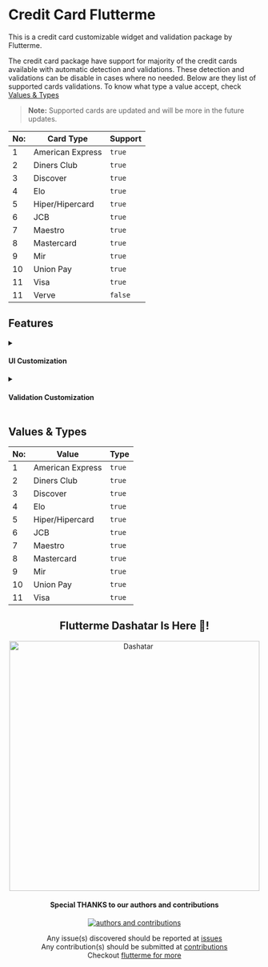 <!--
This README describes the package. If you publish this package to pub.dev,
this README's contents appear on the landing page for your package.

For information about how to write a good package README, see the guide for
[writing package pages](https://dart.dev/guides/libraries/writing-package-pages).

For general information about developing packages, see the Dart guide for
[creating packages](https://dart.dev/guides/libraries/create-library-packages)
and the Flutter guide for
[developing packages and plugins](https://flutter.dev/developing-packages).
-->

<!-- TODO: Put a short description of the package here that helps potential users
know whether this package might be useful for them.

## Features

TODO: List what your package can do. Maybe include images, gifs, or videos.

## Getting started

TODO: List prerequisites and provide or point to information on how to
start using the package.

## Usage

TODO: Include short and useful examples for package users. Add longer examples
to `/example` folder.

```dart
const like = 'sample';
``` -->

# Credit Card Flutterme

This is a credit card customizable widget and validation package by Flutterme.

The credit card package have support for majority of the credit cards available with automatic detection and validations. These detection and validations can be disable in cases where no needed. Below are they list of supported cards validations. To know what type a value accept, check [Values & Types](#values--types)

> **Note:** Supported cards are updated and will be more in the future updates.

| No: |    Card Type    | Support |
|-----|-----------------|---------|
|1    |American Express |`true`   |
|2    |Diners Club      |`true`   |
|3    |Discover         |`true`   |
|4    |Elo              |`true`   |
|5    |Hiper/Hipercard  |`true`   |
|6    |JCB              |`true`   |
|7    |Maestro          |`true`   |
|8    |Mastercard       |`true`   |
|9    |Mir              |`true`   |
|10   |Union Pay        |`true`   |
|11   |Visa             |`true`   |
|11   |Verve            |`false`  |

## Features
<details>
  <summary>
    <h4>UI Customization</h4>
  </summary>
  
  - ##### Background Color (backgroundColor):
    To set the background color of the card. This can not be a gradient. To set a gradient background color use the `backgroundGradient`. *backgroundColor* and *backgroundGradient* can't be set at same time.
  - ##### Background Gradient Color (backgroundGradient):
    This is to set a background gradient color for the card. *backgroundColor* and *backgroundGradient* can't be set at same time.
  - ##### Background Image(backgroundImage):
	This is to set a background image for the card. When set, *backgroundColor* and *backgroundGradient* have no effects.
  - ##### Border Radius (borderRadius):
	Adjustment of card border radius.
  - ##### Border Shadow (borderShadow):
	Allows the controls of card elevation and shadow directions.
  - ##### Card Title (title):
	To display the card title.
  - ##### Card Title Style (titleStyle):
	To style the card title text.
  - ##### Card Number (number):
	To display the card number.
  - ##### Card Number Style (numberStyle):
	To style the card number text.
  - ##### Card Valid Thru (validThru):
	To display the card valid thru date.
  - ##### Card Valid Thru (validThruStyle):
	To style the card valid thru date.
  - ##### Card CVV (cvv):
	To display the card cvv.
  - ##### Card CVV Style (cvvStyle):
	To style the card cvv text.
  - ##### Card Holder (holder):
	To display the card Holder.
  - ##### Card HolderStyle (holderStyle):
	To style the card holder name.
</details>

<details>
  <summary>
    <h4>Validation Customization</h4>
  </summary>

  - ##### Card Number Mask (CardNumberMask): 
    This allow you to choose how your card number is been masked for privacy reasons from list of options which are:
    -  **`full`** - This display non of the characters of your card number. E.g `**** **** **** ****`
    - **`first4Last4`** - This display only the first 4 and last 4 characters of your card number. E.g `1234 **** **** 5678`
    - **`first6last2`** - This display only the first 6 and last 2 characters of your card number. E.g `1234 56** **** **76`
    - **`first2last6`** - This display only the first 2 and last 6 characters of your card number. E.g `12** **** **68 9876`
    - **`none`** - This display all the characters of your card number. E.g `1234 5678 9876 5633`
  - ##### CVV Mask (CVVMask):
    This allow you to choose how your card number is been masked for privacy reasons from list of options which are:
    -  **`full`** - This display non of the characters of your card CVV. E.g `***`
    - **`none`** - This display all the characters of your card number. E.g `123`
</details>
		 
## Values & Types

| No: |       Value       |      Type      |
|-----|-------------------|----------------|
|1    |American Express   |`true`          |
|2    |Diners Club        |`true`          |
|3    |Discover           |`true`          |
|4    |Elo                |`true`          |
|5    |Hiper/Hipercard    |`true`          |
|6    |JCB                |`true`          |
|7    |Maestro            |`true`          |
|8    |Mastercard         |`true`          |
|9    |Mir                |`true`          |
|10   |Union Pay          |`true`          |
|11   |Visa               |`true`          |


<div align="center">
  <h2>Flutterme Dashatar Is Here 🥳!</h2>
  
  <img src="https://raw.githubusercontent.com/fluttermeorg/.github/main/profile/dashatar.png" width="500" alt="Dashatar"/>
  
  <h4>Special THANKS to our authors and contributions</h4>
  <a href="https://github.com/orgs/fluttermeorg/people">
    <img src="https://contrib.rocks/image?repo=fluttermeorg/flutterme_credit_card" alt="authors and contributions"/>
  </a>
  
  Any issue(s) discovered should be reported at [issues](https://github.com/fluttermeorg/flutterme_credit_card/issues)
  <br/>
  Any contribution(s) should be submitted at [contributions](https://github.com/fluttermeorg/flutterme_credit_card/pulls)
  <br/>
  Checkout [flutterme for more](https://github.com/fluttermeorg)
</div>